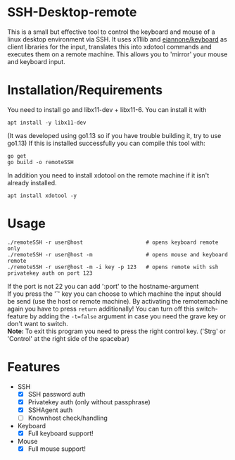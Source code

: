# SSH-Desktop-remote
This is a small but effective tool to control the keyboard and mouse of a linux desktop environment via SSH.
It uses x11lib and [eiannone/keyboard](https://github.com/eiannone/keyboard) as client libraries for the input, translates this into xdotool commands and executes them on a remote machine. This allows you to 'mirror' your mouse and keyboard input.

# Installation/Requirements
You need to install go and libx11-dev + libx11-6.
You can install it with
```
apt install -y libx11-dev
```

(It was developed using go1.13 so if you have trouble building it, try to use go1.13)
If this is installed successfully you can compile this tool with:
```
go get
go build -o remoteSSH
```

In addition you need to install xdotool on the remote machine if it isn't already installed. 
```
apt install xdotool -y
```

# Usage
```
./remoteSSH -r user@host                    # opens keyboard remote only
./remoteSSH -r user@host -m                 # opens mouse and keyboard remote
./remoteSSH -r user@host -m -i key -p 123   # opens remote with ssh privatekey auth on port 123
```
If the port is not 22 you can add ':port' to the hostname-argument <br>
If you press the '\`' key you can choose to which machine the input should be send (use the host or remote machine). By activating the remotemachine again you have to press <code>return</code> additionally! You can turn off this switch-feature by adding the <code>-t=false</code> argument in case you need the grave key or don't want to switch.
<br><b>Note: </b>To exit this program you need to press the right control key. ('Strg' or 'Control' at the right side of the spacebar)  

# Features
- SSH
  - [x] SSH password auth
  - [X] Privatekey auth (only without passphrase)
  - [x] SSHAgent auth
  - [ ] Knownhost check/handling
- Keyboard
  - [x] Full keyboard support!
- Mouse
  - [x] Full mouse support!
